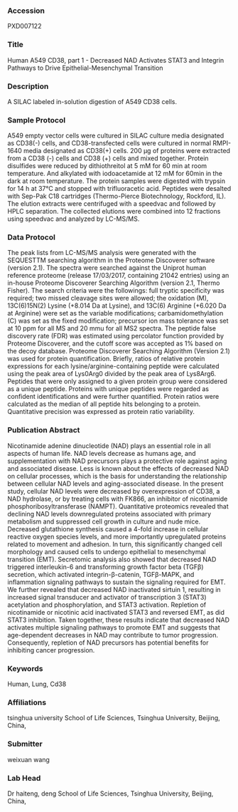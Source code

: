 ### Accession
PXD007122

### Title
Human A549 CD38, part 1 -  Decreased NAD Activates STAT3 and Integrin Pathways to Drive Epithelial-Mesenchymal Transition

### Description
A SILAC labeled in-solution digestion of A549 CD38 cells.

### Sample Protocol
A549 empty vector cells were cultured in SILAC culture media designated as CD38(-) cells, and CD38-transfected cells were cultured in normal RMPI-1640 media designated as CD38(+) cells. 200 μg of proteins were extracted from a CD38 (-) cells and CD38 (+) cells and mixed together. Protein disulfides were reduced by dithiothreitol at 5 mM for 60 min at room temperature. And alkylated with iodoacetamide at 12 mM for 60min in the dark at room temperature. The protein samples were digested with trypsin for 14 h at 37°C and stopped with trifluoracetic acid. Peptides were desalted with Sep-Pak C18 cartridges (Thermo-Pierce Biotechnology, Rockford, IL). The elution extracts were centrifuged with a speedvac and followed by HPLC separation. The collected elutions were combined into 12 fractions using speedvac and analyzed by LC-MS/MS.

### Data Protocol
The peak lists from LC-MS/MS analysis were generated with the SEQUESTTM searching algorithm in the Proteome Discoverer software (version 2.1). The spectra were searched against the Uniprot human reference proteome (release 17/03/2017, containing 21042 entries) using an in-house Proteome Discoverer Searching Algorithm (version 2.1, Thermo Fisher). The search criteria were the followings: full tryptic specificity was required; two missed cleavage sites were allowed; the oxidation (M), 13C(6)15N(2) Lysine (+8.014 Da at Lysine), and 13C(6) Arginine (+6.020 Da at Arginine) were set as the variable modifications; carbamidomethylation (C) was set as the fixed modification; precursor ion mass tolerance was set at 10 ppm for all MS and 20 mmu for all MS2 spectra. The peptide false discovery rate (FDR) was estimated using percolator function provided by Proteome Discoverer, and the cutoff score was accepted as 1% based on the decoy database.           Proteome Discoverer Searching Algorithm (Version 2.1) was used for protein quantification. Briefly, ratios of relative protein expressions for each lysine/arginine-containing peptide were calculated using the peak area of Lys0Arg0 divided by the peak area of Lys8Arg6. Peptides that were only assigned to a given protein group were considered as a unique peptide. Proteins with unique peptides were regarded as confident identifications and were further quantified. Protein ratios were calculated as the median of all peptide hits belonging to a protein. Quantitative precision was expressed as protein ratio variability.

### Publication Abstract
Nicotinamide adenine dinucleotide (NAD) plays an essential role in all aspects of human life. NAD levels decrease as humans age, and supplementation with NAD precursors plays a protective role against aging and associated disease. Less is known about the effects of decreased NAD on cellular processes, which is the basis for understanding the relationship between cellular NAD levels and aging-associated disease. In the present study, cellular NAD levels were decreased by overexpression of CD38, a NAD hydrolase, or by treating cells with FK866, an inhibitor of nicotinamide phosphoribosyltransferase (NAMPT). Quantitative proteomics revealed that declining NAD levels downregulated proteins associated with primary metabolism and suppressed cell growth in culture and nude mice. Decreased glutathione synthesis caused a 4-fold increase in cellular reactive oxygen species levels, and more importantly upregulated proteins related to movement and adhesion. In turn, this significantly changed cell morphology and caused cells to undergo epithelial to mesenchymal transition (EMT). Secretomic analysis also showed that decreased NAD triggered interleukin-6 and transforming growth factor beta (TGF&#x3b2;) secretion, which activated integrin-&#x3b2;-catenin, TGF&#x3b2;-MAPK, and inflammation signaling pathways to sustain the signaling required for EMT. We further revealed that decreased NAD inactivated sirtuin 1, resulting in increased signal transducer and activator of transcription 3 (STAT3) acetylation and phosphorylation, and STAT3 activation. Repletion of nicotinamide or nicotinic acid inactivated STAT3 and reversed EMT, as did STAT3 inhibition. Taken together, these results indicate that decreased NAD activates multiple signaling pathways to promote EMT and suggests that age-dependent decreases in NAD may contribute to tumor progression. Consequently, repletion of NAD precursors has potential benefits for inhibiting cancer progression.

### Keywords
Human, Lung, Cd38

### Affiliations
tsinghua university
School of Life Sciences, Tsinghua University, Beijing, China,

### Submitter
weixuan wang

### Lab Head
Dr haiteng, deng
School of Life Sciences, Tsinghua University, Beijing, China,


